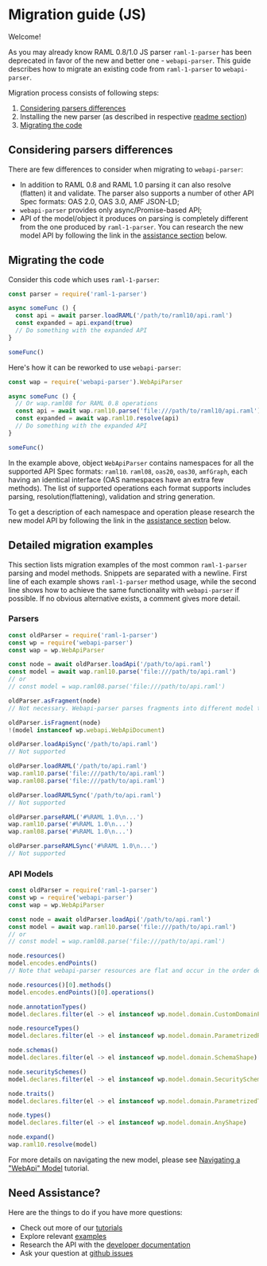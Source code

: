 ---
---

# Migration guide (JS)
Welcome!

As you may already know RAML 0.8/1.0 JS parser `raml-1-parser` has been deprecated in favor of the new and better one - `webapi-parser`. This guide describes how to migrate an existing code from `raml-1-parser` to `webapi-parser`.

Migration process consists of following steps:
1. [Considering parsers differences](#understanding-parsers-differences)
2. Installing the new parser (as described in respective [readme section](https://github.com/raml-org/webapi-parser/tree/develop#javascript))
3. [Migrating the code](#migrating-the-code)

## Considering parsers differences
There are few differences to consider when migrating to `webapi-parser`:
* In addition to RAML 0.8 and RAML 1.0 parsing it can also resolve (flatten) it and validate. The parser also supports a number of other API Spec formats: OAS 2.0, OAS 3.0, AMF JSON-LD;
* `webapi-parser` provides only async/Promise-based API;
* API of the model/object it produces on parsing is completely different from the one produced by `raml-1-parser`. You can research the new model API by following the link in the [assistance section](#need-assistance) below.

## Migrating the code
Consider this code which uses `raml-1-parser`:
```js
const parser = require('raml-1-parser')

async someFunc () {
  const api = await parser.loadRAML('/path/to/raml10/api.raml')
  const expanded = api.expand(true)
  // Do something with the expanded API
}

someFunc()
```

Here's how it can be reworked to use `webapi-parser`:
```js
const wap = require('webapi-parser').WebApiParser

async someFunc () {
  // Or wap.raml08 for RAML 0.8 operations
  const api = await wap.raml10.parse('file:///path/to/raml10/api.raml')
  const expanded = await wap.raml10.resolve(api)
  // Do something with the expanded API
}

someFunc()
```

In the example above, object `WebApiParser` contains namespaces for all the supported API Spec formats: `raml10`. `raml08`, `oas20`, `oas30`, `amfGraph`, each having an identical interface (OAS namespaces have an extra few methods). The list of supported operations each format supports includes parsing, resolution(flattening), validation and string generation.

To get a description of each namespace and operation please research the new model API by following the link in the [assistance section](#need-assistance) below.

## Detailed migration examples
This section lists migration examples of the most common `raml-1-parser` parsing and model methods. Snippets are separated with a newline. First line of each example shows `raml-1-parser` method usage, while the second line shows how to achieve the same functionality with `webapi-parser` if possible. If no obvious alternative exists, a comment gives more detail.

### Parsers
```js
const oldParser = require('raml-1-parser')
const wp = require('webapi-parser')
const wap = wp.WebApiParser

const node = await oldParser.loadApi('/path/to/api.raml')
const model = await wap.raml10.parse('file:///path/to/api.raml')
// or
// const model = wap.raml08.parse('file:///path/to/api.raml')

oldParser.asFragment(node)
// Not necessary. Webapi-parser parses fragments into different model types.

oldParser.isFragment(node)
!(model instanceof wp.webapi.WebApiDocument)

oldParser.loadApiSync('/path/to/api.raml')
// Not supported

oldParser.loadRAML('/path/to/api.raml')
wap.raml10.parse('file:///path/to/api.raml')
wap.raml08.parse('file:///path/to/api.raml')

oldParser.loadRAMLSync('/path/to/api.raml')
// Not supported

oldParser.parseRAML('#%RAML 1.0\n...')
wap.raml10.parse('#%RAML 1.0\n...')
wap.raml08.parse('#%RAML 1.0\n...')

oldParser.parseRAMLSync('#%RAML 1.0\n...')
// Not supported
```

### API Models
```js
const oldParser = require('raml-1-parser')
const wp = require('webapi-parser')
const wap = wp.WebApiParser

const node = await oldParser.loadApi('/path/to/api.raml')
const model = await wap.raml10.parse('file:///path/to/api.raml')
// or
// const model = wap.raml08.parse('file:///path/to/api.raml')

node.resources()
model.encodes.endPoints()
// Note that webapi-parser resources are flat and occur in the order defined in the RAML doc.

node.resources()[0].methods()
model.encodes.endPoints()[0].operations()

node.annotationTypes()
model.declares.filter(el -> el instanceof wp.model.domain.CustomDomainProperty)

node.resourceTypes()
model.declares.filter(el -> el instanceof wp.model.domain.ParametrizedResourceType)

node.schemas()
model.declares.filter(el -> el instanceof wp.model.domain.SchemaShape)

node.securitySchemes()
model.declares.filter(el -> el instanceof wp.model.domain.SecurityScheme)

node.traits()
model.declares.filter(el -> el instanceof wp.model.domain.ParametrizedTrait)

node.types()
model.declares.filter(el -> el instanceof wp.model.domain.AnyShape)

node.expand()
wap.raml10.resolve(model)
```

For more details on navigating the new model, please see [Navigating a "WebApi" Model](navigating.md) tutorial.


## Need Assistance?
Here are the things to do if you have more questions:
* Check out more of our [tutorials](SUMMARY.md)
* Explore relevant [examples](https://github.com/raml-org/webapi-parser/tree/master/examples/js)
* Research the API with the [developer documentation](https://raml-org.github.io/webapi-parser/js/modules/webapiparser.html)
* Ask your question at [github issues](https://github.com/raml-org/webapi-parser/issues)
